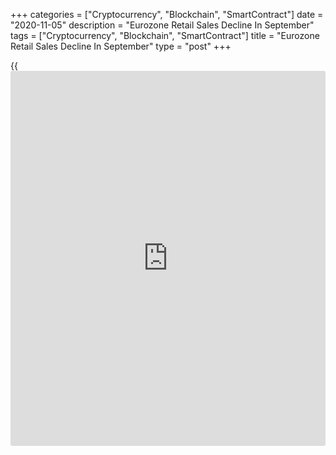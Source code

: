 +++
categories = ["Cryptocurrency", "Blockchain", "SmartContract"]
date = "2020-11-05"
description = "Eurozone Retail Sales Decline In September"
tags = ["Cryptocurrency", "Blockchain", "SmartContract"]
title = "Eurozone Retail Sales Decline In September"
type = "post"
+++

{{<iframe id="large-banner" src="https://www.bounty.group/#slide=16.0" width="100%" height="600" scrolling="no" style="border: 0px solid rgb(216, 221, 230); border-radius: 3px;">}}

Eurozone retail sales declined more-than-expected in September after
recovering in August, data published by Eurostat showed Thursday.

Retail sales volume fell 2 percent month-on-month in September, in
contrast to a 4.2 percent increase in August. Sales were forecast to
drop 1 percent.

Sales of food, drinks and tobacco dropped 1.4 percent on month and non-
food product sales slid 2.6 percent. At the same time, sales of
automotive fuel in specialized stores were down 0.2 percent.

On a yearly basis, growth in retail sales halved to 2.2 percent from 4.4
percent in August. Economists had forecast a 2.8 percent rise.

The decline in Eurozone retail sales brings them back to the level seen
before the pandemic, but things are likely to get much worse before they
get better, as new lockdown measures will hit the retail sector heavily,
Bert Colijn, an ING economist said.

In the EU27, retail sales dropped 1.7 percent on month but expanded 2.1
percent on a yearly basis in September.

For comments and feedback [contact](https://www.playgroundfx.com/contact/): editorial@rtt[news](https://www.letsplayfx.com/blog/forex-news-website/).com

[Economic News][1]

 **What parts of the world are seeing the best (and worst) economic
performances lately? Click[here][2] to check out our [Econ Scorecard][2]
and find out! See up-to-the-moment [ranking](https://www.playgroundfx.com/blog/crypto-exchange-ranking/)s for the best and worst
performers in [GDP][3], [unemployment rate][4], [inflation][5] and much
more.**

   1. www.rtt[news](https://www.letsplayfx.com/blog/forex-news-website/).com/Content/EconomicNews.aspx
   2. www.rtt[news](https://www.letsplayfx.com/blog/forex-news-website/).com/economic-scorecard/world-rank/unemployment-rate/highest-performance.aspx
   3. www.rtt[news](https://www.letsplayfx.com/blog/forex-news-website/).com/economic-scorecard/world-rank/GDP/highest-performance.aspx
   4. www.rtt[news](https://www.letsplayfx.com/blog/forex-news-website/).com/economic-scorecard/world-rank/unemployment-rate/lowest-performance.aspx
   5. www.rtt[news](https://www.letsplayfx.com/blog/forex-news-website/).com/economic-scorecard/world-rank/CPI/highest-performance.aspx